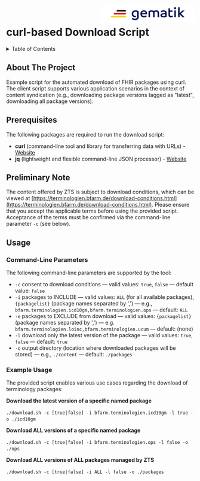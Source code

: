 <img align="right" width="250" height="47" src="../images/Gematik_Logo_Flag_With_Background.png"/> <br/> 
  
# curl-based Download Script

<details>
  <summary>Table of Contents</summary>
  <ol>
    <li><a href="#about-the-project">About The Project</a></li>
    <li><a href="#prerequisites">Prerequisites</a></li>
    <li><a href="#preliminary-note">Preliminary Note</a></li>
    <li><a href="#usage">Usage</a></li>
  </ol>
</details>

## About The Project
Example script for the automated download of FHIR packages using curl. The client script supports various application scenarios in the context of content syndication (e.g., downloading package versions tagged as "latest", downloading all package versions).

## Prerequisites
The following packages are required to run the download script:

- **curl** (command-line tool and library for transferring data with URLs) - [Website](https://curl.se/)
- **jq** (lightweight and flexible command-line JSON processor) - [Website](https://jqlang.github.io/jq/)

## Preliminary Note
The content offered by ZTS is subject to download conditions, which can be viewed at [https://terminologien.bfarm.de/download-conditions.html](https://terminologien.bfarm.de/download-conditions.html). Please ensure that you accept the applicable terms before using the provided script. Acceptance of the terms must be confirmed via the command-line parameter ```-c``` (see below).

## Usage

### Command-Line Parameters
The following command-line parameters are supported by the tool:

- ```-c``` consent to download conditions — valid values: ```true```, ```false``` — default value: ```false```
- ```-i``` packages to INCLUDE — valid values: ```ALL``` (for all available packages), ```{packagelist}``` (package names separated by ',') — e.g., ```bfarm.terminologien.icd10gm,bfarm.terminologien.ops``` — default: ```ALL```
- ```-e``` packages to EXCLUDE from download — valid values: ```{packagelist}``` (package names separated by ',') — e.g. ```bfarm.terminologien.loinc,bfarm.terminologien.ucum``` — default: (none)
- ```-l``` download only the latest version of the package — valid values: ```true```, ```false``` — default: ```true```
- ```-o``` output directory (location where downloaded packages will be stored) — e.g., ```./content``` — default: ```./packages```

### Example Usage
The provided script enables various use cases regarding the download of terminology packages:

**Download the latest version of a specific named package**

```./download.sh -c [true|false] -i bfarm.terminologien.icd10gm -l true -o ./icd10gm```

**Download ALL versions of a specific named package**

```./download.sh -c [true|false] -i bfarm.terminologien.ops -l false -o ./ops```

**Download ALL versions of ALL packages managed by ZTS**

```./download.sh -c [true|false] -i ALL -l false -o ./packages```